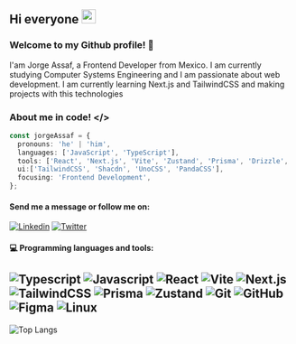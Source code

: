  ## Hi everyone <img width="25px" height="25px" src="https://c.tenor.com/nebZyl8oN7IAAAAi/wave-hello.gifg">

  ### Welcome to my Github profile! 👋
  I'am Jorge Assaf, a Frontend Developer from Mexico. I am currently studying Computer Systems Engineering and I am passionate about web development. I am currently learning Next.js and TailwindCSS and making projects with this technologies 

  ### About me in code! </>

  ```typescript
  const jorgeAssaf = {
    pronouns: 'he' | 'him',
    languages: ['JavaScript', 'TypeScript'],
    tools: ['React', 'Next.js', 'Vite', 'Zustand', 'Prisma', 'Drizzle', 'Figma'],
    ui:['TailwindCSS', 'Shacdn', 'UnoCSS', 'PandaCSS'],
    focusing: 'Frontend Development',
  };
  ```
  #### Send me a message or follow me on:
  [![Linkedin](https://img.shields.io/badge/-LinkedIn-blue?style=flat&logo=Linkedin&logoColor=white)](https://www.linkedin.com/in/jorge-enrique-assaf/)
  [![Twitter](https://img.shields.io/badge/-Twitter-1DA1F2?style=flat&logo=Twitter&logoColor=white)](https://twitter.com/AssafEnrique)



  #### :computer: Programming languages and tools: 
    
  ![Typescript](https://img.shields.io/badge/-typescript-black?style=flat-square&logo=typescript)
  ![Javascript](https://img.shields.io/badge/-Javascript-black?style=flat-square&logo=javascript)
  ![React](https://img.shields.io/badge/-React-black?style=flat-square&logo=react)
  ![Vite](https://img.shields.io/badge/-Vite-black?style=flat-square&logo=Vite)
  ![Next.js](https://img.shields.io/badge/-Next-black?style=flat-square&logo=Next.js)
  ![TailwindCSS](https://img.shields.io/badge/-TailwindCSS-black?style=flat-square&logo=tailwind-css)
  ![Prisma](https://img.shields.io/badge/-Prisma-black?style=flat-square&logo=prisma)
  ![Zustand](https://img.shields.io/badge/-Zustand-black?style=flat-square&logo=zustand)
  ![Git](https://img.shields.io/badge/-Git-black?style=flat-square&logo=git)
  ![GitHub](https://img.shields.io/badge/-GitHub-black?style=flat-square&logo=github)
  ![Figma](https://img.shields.io/badge/-Figma-black?style=flat-square&logo=figma)
  ![Linux](https://img.shields.io/badge/-Linux-black?style=flat-square&logo=Linux)
  ---
  <p>
    <img alt="Top Langs" src=https://github-readme-stats.vercel.app/api/top-langs/?username=jorgeassaf&layout=compact&theme=dark)](https://github.com/anuraghazra/github-readme-stats />
  </p>

